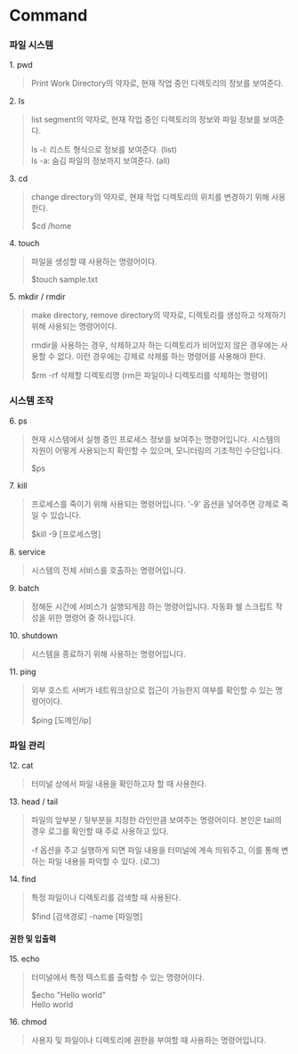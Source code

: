 # Command

### **파일 시스템**

1\. pwd

> Print Work Directory의 약자로, 현재 작업 중인 디렉토리의 정보를 보여준다.

2\. ls

> list segment의 약자로, 현재 작업 중인 디렉토리의 정보와 파일 정보를 보여준다.
>
> ls -l: 리스트 형식으로 정보를 보여준다. (list)\
> ls -a: 숨김 파일의 정보까지 보여준다. (all)

3\. cd

> change directory의 약자로, 현재 작업 디렉토리의 위치를 변경하기 위해 사용한다.&#x20;
>
> $cd /home

4\. touch

> 파일을 생성할 때 사용하는 명령어이다.&#x20;
>
> $touch sample.txt

5\. mkdir / rmdir

> make directory, remove directory의 약자로, 디렉토리를 생성하고 삭제하기 위해 사용되는 명령어이다.
>
> rmdir을 사용하는 경우, 삭제하고자 하는 디렉토리가 비어있지 않은 경우에는 사용할 수 없다. 이런 경우에는 강제로 삭제를 하는 명령어를 사용해야 한다.&#x20;
>
> $rm -rf 삭제할 디렉토리명 (rm은 파일이나 디렉토리를 삭제하는 명령어)

### **시스템 조작**

6\. ps

> 현재 시스템에서 실행 중인 프로세스 정보를 보여주는 명령어입니다. 시스템의 자원이 어떻게 사용되는지 확인할 수 있으며, 모니터링의 기초적인 수단입니다.
>
> $ps

7\. kill

> 프로세스를 죽이기 위해 사용되는 명령어입니다. '-9' 옵션을 넣어주면 강제로 죽일 수 있습니다.
>
> $kill -9 \[프로세스명]

8\. service

> 시스템의 전체 서비스를 호출하는 명령어입니다.&#x20;

9\. batch

> 정해둔 시간에 서비스가 실행되게끔 하는 명령어입니다. 자동화 쉘 스크립트 작성을 위한 명령어 중 하나입니다.

10\. shutdown

> 시스템을 종료하기 위해 사용하는 명령어입니다.

11\. ping

> 외부 호스트 서버가 네트워크상으로 접근이 가능한지 여부를 확인할 수 있는 명령어이다.
>
> $ping \[도메인/ip]

### **파일 관리**

12\. cat

> 터미널 상에서 파일 내용을 확인하고자 할 때 사용한다.

13\. head / tail

> 파일의 앞부분 / 뒷부분을 지정한 라인만큼 보여주는 명령어이다. 본인은 tail의 경우 로그를 확인할 때 주로 사용하고 있다.
>
> \-f 옵션을 주고 실행하게 되면 파일 내용을 터미널에 계속 띄워주고, 이를 통해 변하는 파일 내용을 파악할 수 있다. (로그)

14\. find

> 특정 파일이나 디렉토리를 검색할 때 사용된다.
>
> $find \[검색경로] -name \[파일명]

#### **권한 및 입출력**

15\. echo

> 터미널에서 특정 텍스트를 출력할 수 있는 명령어이다.&#x20;
>
> $echo "Hello world"\
> Hello world

16\. chmod

> 사용자 및 파일이나 디렉토리에 권한을 부여할 때 사용하는 명령어입니다.
